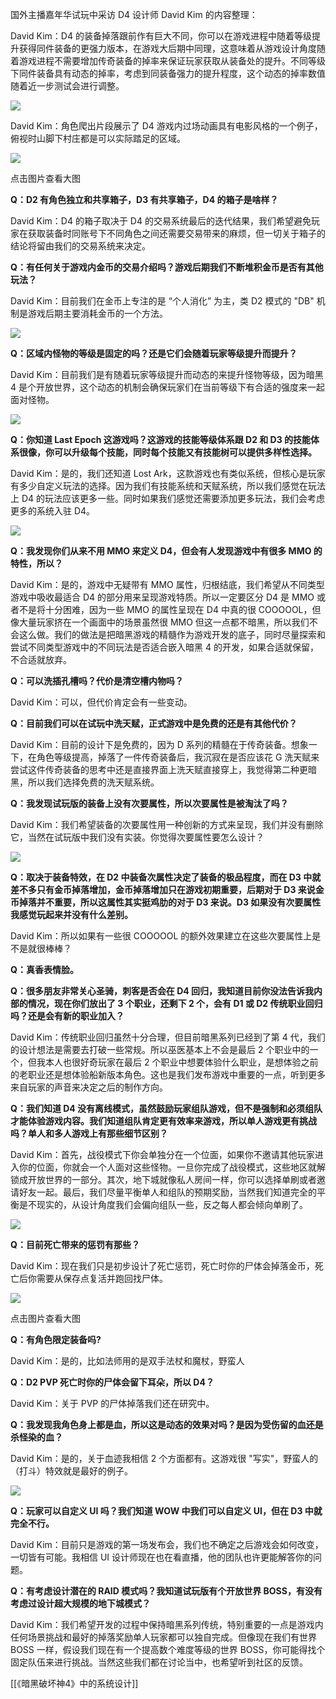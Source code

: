 国外主播嘉年华试玩中采访 D4 设计师 David Kim 的内容整理：

David Kim：D4 的装备掉落跟前作有巨大不同，你可以在游戏进程中随着等级提升获得同件装备的更强力版本，在游戏大后期中同理，这意味着从游戏设计角度随着游戏进程不需要增加传奇装备的掉率来保证玩家获取从装备处的提升。不同等级下同件装备具有动态的掉率，考虑到同装备强力的提升程度，这个动态的掉率数值随着近一步测试会进行调整。

![](http://img1.178.com/d3/201911/367037096140/367037158517.jpg)

David Kim：角色爬出片段展示了 D4 游戏内过场动画具有电影风格的一个例子，俯视时山脚下村庄都是可以实际踏足的区域。

[![](http://img3.178.com/d3/201911/367037096140/367037166721.jpg)](http://news.178.com/viewpic.html?pic=http://img3.178.com/d3/201911/367037096140/367037166721.jpg)

点击图片查看大图

**Q：D2 有角色独立和共享箱子，D3 有共享箱子，D4 的箱子是啥样？**

David Kim：D4 的箱子取决于 D4 的交易系统最后的迭代结果，我们希望避免玩家在获取装备时同账号下不同角色之间还需要交易带来的麻烦，但一切关于箱子的结论将留由我们的交易系统来决定。

**Q：有任何关于游戏内金币的交易介绍吗？游戏后期我们不断堆积金币是否有其他玩法？**

David Kim：目前我们在金币上专注的是 “个人消化” 为主，类 D2 模式的 "DB" 机制是游戏后期主要消耗金币的一个方法。

![](http://img5.178.com/d3/201911/367037096140/367037175017.jpg)

**Q：区域内怪物的等级是固定的吗？还是它们会随着玩家等级提升而提升？**

David Kim：目前我们是有随着玩家等级提升而动态的来提升怪物等级，因为暗黑 4 是个开放世界，这个动态的机制会确保玩家们在当前等级下有合适的强度来一起面对怪物。

![](http://img0.178.com/d3/201911/367037096140/367037185498.jpg)

**Q：你知道 Last Epoch 这游戏吗？这游戏的技能等级体系跟 D2 和 D3 的技能体系很像，你可以升级每个技能，同时每个技能又有技能树可以提供多样性选择。**

David Kim：是的，我们还知道 Lost Ark，这款游戏也有类似系统，但核心是玩家有多少自定义玩法的选择。因为我们有技能系统和天赋系统，所以我们感觉在玩法上 D4 的玩法应该更多一些。同时如果我们感觉还需要添加更多玩法，我们会考虑更多的系统入驻 D4。

![](http://img5.178.com/d3/201911/367037096140/367037284636.jpg)

**Q：我发现你们从来不用 MMO 来定义 D4，但会有人发现游戏中有很多 MMO 的特性，所以？**

David Kim：是的，游戏中无疑带有 MMO 属性，归根结底，我们希望从不同类型游戏中吸收最适合 D4 的部分用来呈现游戏特质。所以一定要区分 D4 是 MMO 或者不是将十分困难，因为一些 MMO 的属性呈现在 D4 中真的很 COOOOOL，但像大量玩家挤在一个画面中的场景虽然很 MMO 但这一点都不暗黑，所以我们不会这么做。我们的做法是把暗黑游戏的精髓作为游戏开发的底子，同时尽量探索和尝试不同类型游戏中的不同玩法是否适合嵌入暗黑 4 的开发，如果合适就保留，不合适就放弃。

**Q：可以洗插孔槽吗？代价是清空槽内物吗？**

David Kim：可以，但代价肯定会有一些变动。

**Q：目前我们可以在试玩中洗天赋，正式游戏中是免费的还是有其他代价？**

David Kim：目前的设计下是免费的，因为 D 系列的精髓在于传奇装备。想象一下，在角色等级提高，掉落了一件传奇装备后，我沉寂在是否应该花 G 洗天赋来尝试这件传奇装备的思考中还是直接界面上洗天赋直接穿上，我觉得第二种更暗黑，所以我们选择免费的洗天赋系统。

**Q：我发现试玩版的装备上没有次要属性，所以次要属性是被淘汰了吗？**

David Kim：我们希望装备的次要属性用一种创新的方式来呈现，我们并没有删除它，当然在试玩版中我们没有实装。你觉得次要属性要怎么设计？

![](http://img0.178.com/d3/201911/367037096140/367037291777.jpg)

**Q：取决于装备特效，在 D2 中装备次属性决定了装备的极品程度，而在 D3 中就差不多只有金币掉落增加，金币掉落增加只在游戏初期重要，后期对于 D3 来说金币掉落并不重要，所以这属性其实挺鸡肋的对于 D3 来说。D3 如果没有次要属性我感觉玩起来并没有什么差别。**

David Kim：所以如果有一些很 COOOOOL 的额外效果建立在这些次要属性上是不是就很棒棒？

**Q：真香表情脸。**

**Q：很多朋友非常关心圣骑，刺客是否会在 D4 回归，我知道目前你没法告诉我内部的情况，现在你们放出了 3 个职业，还剩下 2 个，会有 D1 或 D2 传统职业回归吗？还是会有新的职业加入？**

David Kim：传统职业回归虽然十分合理，但目前暗黑系列已经到了第 4 代，我们的设计想法是需要去打破一些常规。所以巫医基本上不会是最后 2 个职业中的一个，但我本人也很好奇玩家在最后 2 个职业中想要体验什么职业，是想体验之前的老职业还是想体验船新版本角色。这也是我们发布游戏中重要的一点，听到更多来自玩家的声音来决定之后的制作方向。

**Q：我们知道 D4 没有离线模式，虽然鼓励玩家组队游戏，但不是强制和必须组队才能体验游戏内容。我们知道组队肯定更有效率来游戏，所以单人游戏更有挑战吗？单人和多人游戏上有那些细节区别？**

David Kim：首先，战役模式下你会单独分在一个位面，如果你不邀请其他玩家进入你的位面，你就会一个人面对这些怪物。一旦你完成了战役模式，这些地区就解锁成开放世界的一部分。其次，地下城就像私人房间一样，你可以选择单刷或者邀请好友一起。最后，我们尽量平衡单人和组队的预期奖励，当然我们知道完全的平衡是不现实的，从设计角度我们会偏向组队一些，反之每人都会倾向单刷了。

![](http://img4.178.com/d3/201911/367037096140/367037307401.jpg)

**Q：目前死亡带来的惩罚有那些？**

David Kim：现在我们只是初步设计了死亡惩罚，死亡时你的尸体会掉落金币，死亡后你需要从保存点复活并跑回找尸体。

[![](http://img3.178.com/d3/201911/367037096140/367037321390.jpg)](http://news.178.com/viewpic.html?pic=http://img3.178.com/d3/201911/367037096140/367037321390.jpg)

点击图片查看大图

**Q：有角色限定装备吗?**

David Kim：是的，比如法师用的是双手法杖和魔杖，野蛮人

**Q：D2 PVP 死亡时你的尸体会留下耳朵，所以 D4？**

David Kim：关于 PVP 的尸体掉落我们还在研究中。

**Q：我发现我角色身上都是血，所以这是动态的效果对吗？是因为受伤留的血还是杀怪染的血？**

David Kim：是的，关于血迹我相信 2 个方面都有。这游戏很 "写实"，野蛮人的（打斗）特效就是最好的例子。

![](http://img1.178.com/d3/201911/367037096140/367037336553.jpg)

**Q：玩家可以自定义 UI 吗？我们知道 WOW 中我们可以自定义 UI，但在 D3 中就完全不行。**

David Kim：目前只是游戏的第一场发布会，我们也不确定之后游戏会如何改变，一切皆有可能。我相信 UI 设计师现在也在看直播，他的团队也许更能解答你的问题。

**Q：有考虑设计潜在的 RAID 模式吗？我知道试玩版有个开放世界 BOSS，有没有考虑过设计超大规模的地下城模式？**

David Kim：我们希望开发的过程中保持暗黑系列传统，特别重要的一点是游戏内任何场景挑战和最好的掉落奖励单人玩家都可以独自完成。但像现在我们有世界 BOSS 一样，假设我们现在有一个提高数个难度等级的世界 BOSS，你可能得找个固定队伍来进行挑战。当然这些我们都在讨论当中，也希望听到社区的反馈。

[[《暗黑破坏神4》中的系统设计]]